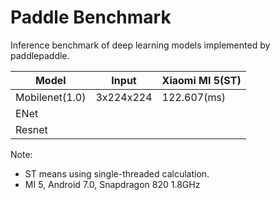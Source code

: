 # Paddle Benchmark
Inference benchmark of deep learning models implemented by paddlepaddle.

| Model          | Input     | Xiaomi MI 5(ST) |
|--------------- | --------- | ----------- |
| Mobilenet(1.0) | 3x224x224 | 122.607(ms) |
| ENet           |           |             |
| Resnet         |           |             |

Note:
- ST means using single-threaded calculation.
- MI 5, Android 7.0, Snapdragon 820 1.8GHz 

